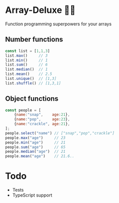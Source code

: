 # Array-Deluxe 🦸‍♂️
Function programming superpowers for your arrays

## Number functions
```js
const list = [1,1,3]
list.max()     // 3
list.min()     // 1
list.sum()     // 6
list.median()  // 1
list.mean()    // 2.5
list.unique()  // [1,3]
list.shuffle() // [1,3,1]
```
## Object functions
```js
const people = [
    {name:"snap",    age:21},
    {name:"pop",     age:23},
    {name:"crackle", age:21},
];
people.select("name") // ["snap","pop","crackle"]
people.max("age")     // 23
people.min("age")     // 21
people.sum("age")     // 65
people.median("age")  // 21
people.mean("age")    // 21.6..
```

# Todo
- Tests
- TypeScript support